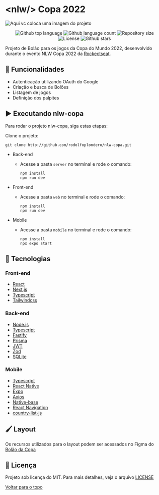 # \<nlw\/> Copa 2022

<img src="cover.svg" alt="Aqui vc coloca uma imagem do projeto"> 
  
<br>

<p align="center">
  <img alt="Github top language" src="https://img.shields.io/github/languages/top/rodolfoplondero/nlw-copa?color=f7dd43">
  <img alt="Github language count" src="https://img.shields.io/github/languages/count/rodolfoplondero/nlw-copa?color=f7dd43">
  <img alt="Repository size" src="https://img.shields.io/github/repo-size/rodolfoplondero/nlw-copa?color=f7dd43">
  <img alt="License" src="https://img.shields.io/github/license/rodolfoplondero/nlw-copa?color=f7dd43">
  <img alt="Github stars" src="https://img.shields.io/github/stars/rodolfoplondero/nlw-copa?color=f7dd43" />
</p>


Projeto de Bolão para os jogos da Copa do Mundo 2022, desenvolvido durante o evento NLW Copa 2022 da [Rockectseat](https://www.rocketseat.com.br/). 

## 📰 Funcionalidades

- Autenticação utilizando OAuth do Google
- Criação e busca de Bolões
- Listagem de jogos
- Definição dos palpites

## ▶️ Executando nlw-copa

Para rodar o projeto nlw-copa, siga estas etapas:

Clone o projeto:
```
git clone http://github.com/rodolfoplondero/nlw-copa.git
```

- Back-end
  - Acesse a pasta `server` no terminal e rode o comando:
  
    ```
    npm install
    npm run dev
    ```
- Front-end
  -  Acesse a pasta `web` no terminal e rode o comando:

        ```
        npm install
        npm run dev
        ```
- Mobile
  -  Acesse a pasta `mobile` no terminal e rode o comando:

        ```
        npm install
        npx expo start
        ```

## 🚀 Tecnologias

### Front-end
- [React](https://reactjs.org/)
- [Next.js](https://nextjs.org/)
- [Typescript](https://www.typescriptlang.org/)
- [Tailwindcss](https://tailwindcss.com/)
### Back-end

  - [Node.js](https://nodejs.org/)
  - [Typescript](https://www.typescriptlang.org/)
  - [Fastify](https://www.fastify.io/)
  - [Prisma](https://www.prisma.io/)
  - [JWT](https://jwt.io/)
  - [Zod](https://github.com/colinhacks/zod)
  - [SQLite](https://www.sqlite.org/)

### Mobile
  - [Typescript](https://www.typescriptlang.org/)
  - [React Native](https://reactnative.dev/)
  - [Expo](https://expo.dev/)
  - [Axios](https://axios-http.com/)
  - [Native-base](https://nativebase.io/)
  - [React Navigation](https://reactnavigation.org/)
  - [country-list-js](https://www.npmjs.com/package/country-list-js)
## 🖌️ Layout

Os recursos utilizados para o layout podem ser acessados no Figma do [Bolão da Copa](https://www.figma.com/community/file/1169028343875283461)


## 📝 Licença
Projeto sob licença do MIT. Para mais detalhes, veja o arquivo [LICENSE](LICENSE)



<a href="#top">Voltar para o topo</a>